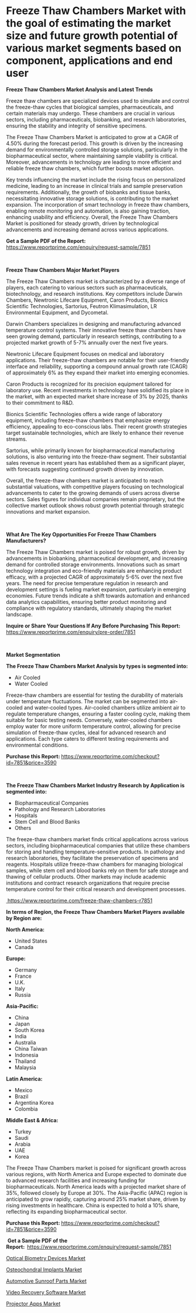 <p><h1>Freeze Thaw Chambers Market with the goal of estimating the market size and future growth potential of various market segments based on component, applications and end user</h1></p><p><strong>Freeze Thaw Chambers Market Analysis and Latest Trends</strong></p>
<p><p>Freeze thaw chambers are specialized devices used to simulate and control the freeze-thaw cycles that biological samples, pharmaceuticals, and certain materials may undergo. These chambers are crucial in various sectors, including pharmaceuticals, biobanking, and research laboratories, ensuring the stability and integrity of sensitive specimens.</p><p>The Freeze Thaw Chambers Market is anticipated to grow at a CAGR of 4.50% during the forecast period. This growth is driven by the increasing demand for environmentally controlled storage solutions, particularly in the biopharmaceutical sector, where maintaining sample viability is critical. Moreover, advancements in technology are leading to more efficient and reliable freeze thaw chambers, which further boosts market adoption.</p><p>Key trends influencing the market include the rising focus on personalized medicine, leading to an increase in clinical trials and sample preservation requirements. Additionally, the growth of biobanks and tissue banks, necessitating innovative storage solutions, is contributing to the market expansion. The incorporation of smart technology in freeze thaw chambers, enabling remote monitoring and automation, is also gaining traction, enhancing usability and efficiency. Overall, the Freeze Thaw Chambers Market is positioned for steady growth, driven by technological advancements and increasing demand across various applications.</p></p>
<p><strong>Get a Sample PDF of the Report:&nbsp;</strong> <a href="https://www.reportprime.com/enquiry/request-sample/7851?utm_campaign=38&utm_medium=2&utm_source=Github&utm_content=ia&utm_term=26112024&utm_id=freeze-thaw-chambers">https://www.reportprime.com/enquiry/request-sample/7851</a></p>
<p>&nbsp;</p>
<p><strong>Freeze Thaw Chambers Major Market Players</strong></p>
<p><p>The Freeze Thaw Chambers market is characterized by a diverse range of players, each catering to various sectors such as pharmaceuticals, biotechnology, and research institutions. Key competitors include Darwin Chambers, Newtronic Lifecare Equipment, Caron Products, Bionics Scientific Technologies, Sartorius, Feutron Klimasimulation, LR Environmental Equipment, and Dycometal.</p><p>Darwin Chambers specializes in designing and manufacturing advanced temperature control systems. Their innovative freeze thaw chambers have seen growing demand, particularly in research settings, contributing to a projected market growth of 5-7% annually over the next five years. </p><p>Newtronic Lifecare Equipment focuses on medical and laboratory applications. Their freeze-thaw chambers are notable for their user-friendly interface and reliability, supporting a compound annual growth rate (CAGR) of approximately 6% as they expand their market into emerging economies.</p><p>Caron Products is recognized for its precision equipment tailored for laboratory use. Recent investments in technology have solidified its place in the market, with an expected market share increase of 3% by 2025, thanks to their commitment to R&D.</p><p>Bionics Scientific Technologies offers a wide range of laboratory equipment, including freeze-thaw chambers that emphasize energy efficiency, appealing to eco-conscious labs. Their recent growth strategies target sustainable technologies, which are likely to enhance their revenue streams.</p><p>Sartorius, while primarily known for biopharmaceutical manufacturing solutions, is also venturing into the freeze-thaw segment. Their substantial sales revenue in recent years has established them as a significant player, with forecasts suggesting continued growth driven by innovation.</p><p>Overall, the freeze-thaw chambers market is anticipated to reach substantial valuations, with competitive players focusing on technological advancements to cater to the growing demands of users across diverse sectors. Sales figures for individual companies remain proprietary, but the collective market outlook shows robust growth potential through strategic innovations and market expansion.</p></p>
<p>&nbsp;</p>
<p><strong>What Are The Key Opportunities For Freeze Thaw Chambers Manufacturers?</strong></p>
<p><p>The Freeze Thaw Chambers market is poised for robust growth, driven by advancements in biobanking, pharmaceutical development, and increasing demand for controlled storage environments. Innovations such as smart technology integration and eco-friendly materials are enhancing product efficacy, with a projected CAGR of approximately 5-6% over the next five years. The need for precise temperature regulation in research and development settings is fueling market expansion, particularly in emerging economies. Future trends indicate a shift towards automation and enhanced data analytics capabilities, ensuring better product monitoring and compliance with regulatory standards, ultimately shaping the market landscape.</p></p>
<p><strong>Inquire or Share Your Questions If Any Before Purchasing This Report:</strong> <a href="https://www.reportprime.com/enquiry/pre-order/7851?utm_campaign=38&utm_medium=2&utm_source=Github&utm_content=ia&utm_term=26112024&utm_id=freeze-thaw-chambers">https://www.reportprime.com/enquiry/pre-order/7851</a></p>
<p>&nbsp;</p>
<p><strong>Market Segmentation</strong></p>
<p><strong>The Freeze Thaw Chambers Market Analysis by types is segmented into:</strong></p>
<p><ul><li>Air Cooled</li><li>Water Cooled</li></ul></p>
<p><p>Freeze-thaw chambers are essential for testing the durability of materials under temperature fluctuations. The market can be segmented into air-cooled and water-cooled types. Air-cooled chambers utilize ambient air to regulate temperature changes, ensuring a faster cooling cycle, making them suitable for basic testing needs. Conversely, water-cooled chambers employ water for more uniform temperature control, allowing for precise simulation of freeze-thaw cycles, ideal for advanced research and applications. Each type caters to different testing requirements and environmental conditions.</p></p>
<p><strong>Purchase this Report:&nbsp;</strong><a href="https://www.reportprime.com/checkout?id=7851&price=3590&utm_campaign=38&utm_medium=2&utm_source=Github&utm_content=ia&utm_term=26112024&utm_id=freeze-thaw-chambers">https://www.reportprime.com/checkout?id=7851&price=3590</a></p>
<p>&nbsp;</p>
<p><strong>The Freeze Thaw Chambers Market Industry Research by Application is segmented into:</strong></p>
<p><ul><li>Biopharmaceutical Companies</li><li>Pathology and Research Laboratories</li><li>Hospitals</li><li>Stem Cell and Blood Banks</li><li>Others</li></ul></p>
<p><p>The freeze-thaw chambers market finds critical applications across various sectors, including biopharmaceutical companies that utilize these chambers for storing and handling temperature-sensitive products. In pathology and research laboratories, they facilitate the preservation of specimens and reagents. Hospitals utilize freeze-thaw chambers for managing biological samples, while stem cell and blood banks rely on them for safe storage and thawing of cellular products. Other markets may include academic institutions and contract research organizations that require precise temperature control for their critical research and development processes.</p></p>
<p><a href="https://www.reportprime.com/freeze-thaw-chambers-r7851?utm_campaign=38&utm_medium=2&utm_source=Github&utm_content=ia&utm_term=26112024&utm_id=freeze-thaw-chambers">&nbsp;https://www.reportprime.com/freeze-thaw-chambers-r7851</a></p>
<p><strong>In terms of Region, the Freeze Thaw Chambers Market Players available by Region are:</strong></p>
<p>
    <p> <strong> North America: </strong>
        <ul>
            <li>United States</li>
            <li>Canada</li>
        </ul>
        </p> 
    <p> <strong> Europe: </strong>
        <ul>
            <li>Germany</li>
            <li>France</li>
            <li>U.K.</li>
            <li>Italy</li>
            <li>Russia</li>
        </ul>
        </p> 
    <p> <strong> Asia-Pacific: </strong>
        <ul>
            <li>China</li>
            <li>Japan</li>
            <li>South Korea</li>
            <li>India</li>
            <li>Australia</li>
            <li>China Taiwan</li>
            <li>Indonesia</li>
            <li>Thailand</li>
            <li>Malaysia</li>
        </ul>
        </p> 
    <p> <strong> Latin America: </strong>
        <ul>
            <li>Mexico</li>
            <li>Brazil</li>
            <li>Argentina Korea</li>
            <li>Colombia</li>
        </ul>
        </p> 
    <p> <strong> Middle East & Africa: </strong>
        <ul>
            <li>Turkey</li>
            <li>Saudi</li>
            <li>Arabia</li>
            <li>UAE</li>
            <li>Korea</li>
        </ul>
    </p>
    </p>
<p><p>The Freeze Thaw Chambers market is poised for significant growth across various regions, with North America and Europe expected to dominate due to advanced research facilities and increasing funding for biopharmaceuticals. North America leads with a projected market share of 35%, followed closely by Europe at 30%. The Asia-Pacific (APAC) region is anticipated to grow rapidly, capturing around 25% market share, driven by rising investments in healthcare. China is expected to hold a 10% share, reflecting its expanding biopharmaceutical sector.</p></p>
<p><strong>Purchase this Report: </strong><a href="https://www.reportprime.com/checkout?id=7851&price=3590&utm_campaign=38&utm_medium=2&utm_source=Github&utm_content=ia&utm_term=26112024&utm_id=freeze-thaw-chambers">https://www.reportprime.com/checkout?id=7851&price=3590</a></p>
<p>&nbsp;<strong>Get a Sample PDF of the Report:&nbsp;&nbsp;</strong><a href="https://www.reportprime.com/enquiry/request-sample/7851?utm_campaign=38&utm_medium=2&utm_source=Github&utm_content=ia&utm_term=26112024&utm_id=freeze-thaw-chambers">https://www.reportprime.com/enquiry/request-sample/7851</a></p>
<p><strong></strong></p>
<p><p><a href="https://github.com/luisem4tmccuan/Market-Research-Report-List-1/blob/main/optical-biometry-devices-market.md?utm_campaign=38&utm_medium=2&utm_source=Github&utm_content=ia&utm_term=26112024&utm_id=freeze-thaw-chambers">Optical Biometry Devices Market</a></p><p><a href="https://github.com/DianaWilson796/Market-Research-Report-List-1/blob/main/osteochondral-implants-market.md?utm_campaign=38&utm_medium=2&utm_source=Github&utm_content=ia&utm_term=26112024&utm_id=freeze-thaw-chambers">Osteochondral Implants Market</a></p><p><a href="https://issuu.com/reportprime-2/docs/automotive-sunroof-parts-market-siz_f443997907bcce?utm_campaign=38&utm_medium=2&utm_source=Github&utm_content=ia&utm_term=26112024&utm_id=freeze-thaw-chambers">Automotive Sunroof Parts Market</a></p><p><a href="https://www.linkedin.com/pulse/video-recovery-software-market-strategic-insights-product-sxiue?utm_campaign=38&utm_medium=2&utm_source=Github&utm_content=ia&utm_term=26112024&utm_id=freeze-thaw-chambers">Video Recovery Software Market</a></p><p><a href="https://www.linkedin.com/pulse/scope-trends-projector-apps-market-latest-dynamics-future-predictions-qna0e?utm_campaign=38&utm_medium=2&utm_source=Github&utm_content=ia&utm_term=26112024&utm_id=freeze-thaw-chambers">Projector Apps Market</a></p></p>